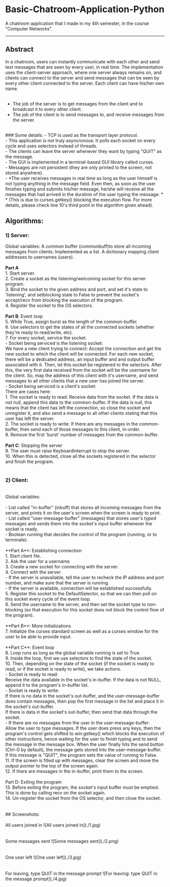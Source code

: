 # Basic-Chatroom-Application-Python<br>
A chatroom application that I made in my 4th semester, in the course "Computer Networks".<br>
***
## Abstract
In a chatroom, users can instantly communicate with each other and send text messages that are seen by every user, in real time. The implementation uses the client-server approach, where one server always remains on, and clients can connect to the server and send messages that can be seen by every other client connected to the server. Each client can have his/her own name. <br>
<br>
- The job of the server is to get messages from the client and to broadcast it to every other client. <br>
- The job of the client is to send messages to, and receive messages from the server. <br>
<br>
### Some details:
	- TCP is used as the transport layer protocol. <br>
	- This application is not truly asyncronous: It polls each socket on every cycle and uses selectors instead of threads. <br>
	- The clients can leave the server whenever they want by typing "QUIT" as the message. <br>
	- The GUI is implemented in a terminal-based GUI library called curses. <br>
	- Messages are not persistent (they are only printed to the screen, not stored anywhere). <br>
	- *The user receives messages in real time as long as the user himself is not typing anything in the message field. Even then, as soon as the user finishes typing and submits his/her message, he/she will receive all the messages that had arrived in the duration of the user typing the message. * * (This is due to curses.getkey() blocking the execution flow. For more details, please check line 10's third point in the algorithm given ahead).<br>

## Algorithms:
### 1) Server:
Global variables: A common buffer (commonbuff)to store all incoming messages from clients: Implemented as a list. A dictionary mapping client addresses to usernames (users). <br>
<br>
**Part A**<br>
	1. Start server. <br>
	2. Create a socket as the listening/welcoming socket for this server program. <br>
	3. Bind the socket to the given address and port, and set it's state to 'listening', and setblocking state to False to prevent the socket's accept/recv from blocking the execution of the program.<br>
	4. Register the socket to the OS selectors.<br>
<br>
**Part B**: Event loop<br>
	5. While True, assign burst as the length of the common-buffer.<br>
	6. Use selectors to get the states of all the connected sockets (whether they're ready to read/write, etc).<br>
	7. For every socket, service the socket.<br>
	    	- Socket being serviced is the listening socket:<br>
	We have a new client trying to connect: Accept the connection and get the new socket to which the client will be connected. For each new socket, there will be a dedicated address, an input buffer and and output buffer associated with it. Then, let this socket be registered to the selectors. After this, the very first data received from the socket will be the username for the client. So, map the address of this client with it's username, and send messages to all other clients that a new user has joined the server.<br>
	    	- Socket being serviced is a client's socket:<br>
	There are cases here:<br>
	1. The socket is ready to read: Receive data from the socket. If the data is not null, append this data to the common-buffer. If the data is null, this means that the client has left the connection, so close the socket and unregister it, and also send a message to all other clients stating that this user has left the server.<br>
	2. The socket is ready to write: If there are any messages in the common-buffer, then send each of those messages to this client, in-order.<br>
	8. Remove the first 'burst' number of messages from the common-buffer.<br>
	<br>
**Part C**: Stopping the server<br>
	9. The user must raise KeyboardInterrupt to stop the server. <br>
	10. When this is detected, close all the sockets registered in the selector and finish the program.<br>
<br>
### 2) Client:<br>
<br>
Global variables:<br>
 <br>
    	- List called "in-buffer" (inbuff) that stores all incoming messages from the server, and prints it on the user's screen when the screen is ready to print.<br>
    	- List called "user-message-buffer" (messages) that stores user's typed messages and sends them into the socket's input buffer whenever the socket is ready.<br>
    	- Boolean running that decides the control of the program (running, or to terminate).<br>
<br>
**Part A**: Establishing connection<br>
	1. Start client file.<br>
	2. Ask the user for a username<br>
	3. Create a new socket for connecting with the server.<br>
	4. Connect with the server.<br>
	    	- If the server is unavailable, tell the user to recheck the IP address and port number, and make sure that the server is running.<br>
	    	- If the server is available, connection will be established successfully.<br>
	5. Register this socket to the DefaultSelector, so that we can then poll on this socket every cycle of the event loop.<br>
	6. Send the username to the server, and then set the socket type to non-blocking (so that execution for this socket does not block the control flow of the program).<br>
<br>
**Part B**: More initializations<br>
	7. Initialize the curses standard screen as well as a curses window for the user to be able to provide input.<br>
<br>
**Part C**: Event loop<br>
	8. Loop runs as long as the global variable running is set to True.<br>
	9. Inside the loop, first we use selectors to find the state of the socket.<br>
	10. Then, depending on the state of the socket (if the socket is ready to read, or if the socket is ready to write), we take actions.<br>
	    	- Socket is ready to read:<br>
	Receive the data available in the socket's in-buffer. If the data is not NULL, append it to the program's in-buffer list.<br>
	    	- Socket is ready to write:<br>
	If there is no data in the socket's out-buffer, and the user-message-buffer does contain messages, then pop the first message in the list and place it in the socket's out-buffer.<br>
	If there is data in the socket's out-buffer, then send that data through the socket.<br>
	    	- If there are no messages from the user in the user-message-buffer:<br>
	Allow the user to type messages. If the user does press any keys, then the program's control gets shifted to win.getkey() which blocks the execution of other instructions, hence waiting for the user to finish typing and to send the message in the message box. When the user finally hits the send button (Ctrl-G by default), the message gets stored into the user-message-buffer. If this message is "QUIT", the program sets the value of running to False.<br>
	11. If the screen is filled up with messages, clear the screen and move the output pointer to the top of the screen again.<br>
	12. If there are messages in the in-buffer, print them to the screen.<br>
<br>
Part D: Exiting the program<br>
	13. Before exiting the program, the socket's input buffer must be emptied. This is done by calling recv on the socket again.<br>
	14. Un-register the socket from the OS selector, and then close the socket.<br>
<br>
<br>
## Screenshots:
<br>
<br>
All users joined in
![All users joined in](./1.jpg)<br>
<br>
<br>
Some messages sent
![Some messages sent](./2.png)<br>
<br>
<br>
One user left
![One user left](./3.jpg)<br>
<br>
<br>
For leaving, type QUIT in the message prompt
![For leaving: type QUIT in the message prompt](./4.jpg)<br>

